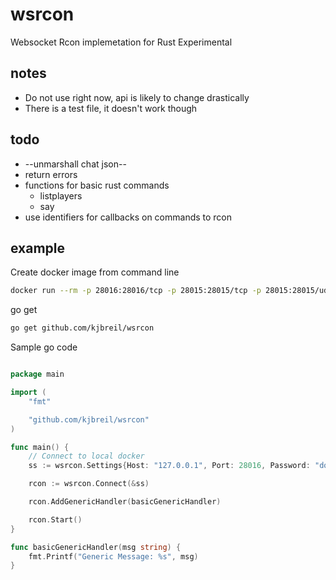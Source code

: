 # wsrcon

Websocket Rcon implemetation for Rust Experimental

## notes

* Do not use right now, api is likely to change drastically
* There is a test file, it doesn't work though

## todo

* --unmarshall chat json--
* return errors
* functions for basic rust commands
  * listplayers
  * say
* use identifiers for callbacks on commands to rcon

## example

Create docker image from command line

```bash
docker run --rm -p 28016:28016/tcp -p 28015:28015/tcp -p 28015:28015/udp --name rust-server kjbreil/rust-server
```

go get

```bash
go get github.com/kjbreil/wsrcon
```

Sample go code

```go

package main

import (
    "fmt"

    "github.com/kjbreil/wsrcon"
)

func main() {
    // Connect to local docker
    ss := wsrcon.Settings{Host: "127.0.0.1", Port: 28016, Password: "docker"}

    rcon := wsrcon.Connect(&ss)

    rcon.AddGenericHandler(basicGenericHandler)

    rcon.Start()
}

func basicGenericHandler(msg string) {
    fmt.Printf("Generic Message: %s", msg)
}

```